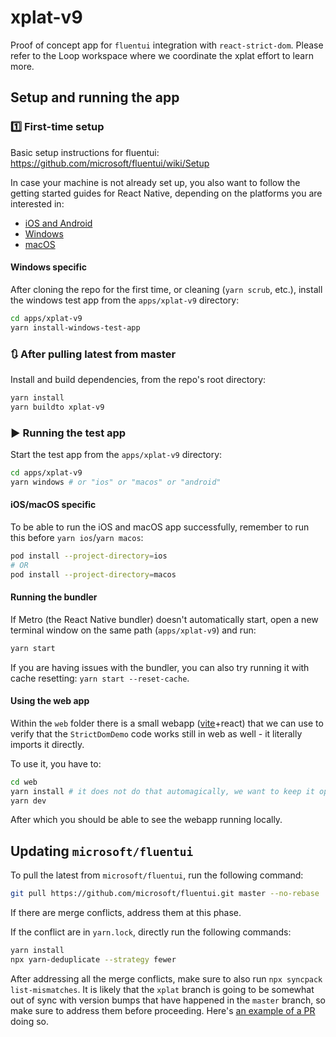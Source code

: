 # xplat-v9

Proof of concept app for `fluentui` integration with `react-strict-dom`. Please refer to the Loop workspace where we coordinate the xplat effort to learn more.

## Setup and running the app

### 1️⃣ First-time setup

Basic setup instructions for fluentui: https://github.com/microsoft/fluentui/wiki/Setup

In case your machine is not already set up, you also want to follow the getting started guides for React Native, depending on the platforms you are interested in:

- [iOS and Android](https://reactnative.dev/docs/environment-setup)
- [Windows](https://microsoft.github.io/react-native-windows/docs/rnw-dependencies)
- [macOS](https://microsoft.github.io/react-native-windows/docs/rnm-dependencies)

#### Windows specific

After cloning the repo for the first time, or cleaning (`yarn scrub`, etc.), install the windows test app from the `apps/xplat-v9` directory:

```sh
cd apps/xplat-v9
yarn install-windows-test-app
```

### 🔃 After pulling latest from master

Install and build dependencies, from the repo's root directory:

```sh
yarn install
yarn buildto xplat-v9
```

### ▶️ Running the test app

Start the test app from the `apps/xplat-v9` directory:

```sh
cd apps/xplat-v9
yarn windows # or "ios" or "macos" or "android"
```

#### iOS/macOS specific

To be able to run the iOS and macOS app successfully, remember to run this before `yarn ios`/`yarn macos`:

```sh
pod install --project-directory=ios
# OR
pod install --project-directory=macos
```

#### Running the bundler

If Metro (the React Native bundler) doesn't automatically start, open a new terminal window on the same path (`apps/xplat-v9`) and run:

```sh
yarn start
```

If you are having issues with the bundler, you can also try running it with cache resetting: `yarn start --reset-cache`.

#### Using the web app

Within the `web` folder there is a small webapp ([vite](https://vitejs.dev/)+react) that we can use to verify that the `StrictDomDemo` code works still in web as well - it literally imports it directly.

To use it, you have to:

```sh
cd web
yarn install # it does not do that automagically, we want to keep it opt-in
yarn dev
```

After which you should be able to see the webapp running locally.

## Updating `microsoft/fluentui`

To pull the latest from `microsoft/fluentui`, run the following command:

```sh
git pull https://github.com/microsoft/fluentui.git master --no-rebase
```

If there are merge conflicts, address them at this phase.

If the conflict are in `yarn.lock`, directly run the following commands:

```sh
yarn install
npx yarn-deduplicate --strategy fewer
```

After addressing all the merge conflicts, make sure to also run `npx syncpack list-mismatches`. It is likely that the `xplat` branch is going to be somewhat out of sync with version bumps that have happened in the `master` branch, so make sure to address them before proceeding. Here's [an example of a PR](https://github.com/microsoft/fluentui/pull/30876) doing so.
